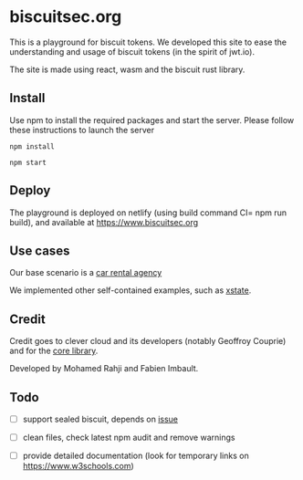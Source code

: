 # biscuitsec.org
This is a playground for biscuit tokens. We developed this site to ease the understanding and usage of biscuit tokens (in the spirit of jwt.io).

The site is made using react, wasm and the biscuit rust library.


## Install

Use npm to install the required packages and start the server. Please follow these instructions to launch the server

`npm install`

`npm start`


## Deploy
The playground is deployed on netlify (using build command CI= npm run build), and available at https://www.biscuitsec.org


## Use cases
Our base scenario is a [car rental agency](./examples/car_rental_agency.md)

We implemented other self-contained examples, such as [xstate](https://github.com/acertio/ex_biscuit_xstate).


## Credit

Credit goes to clever cloud and its developers (notably Geoffroy Couprie) and for the [core library](https://github.com/CleverCloud/biscuit).

Developed by Mohamed Rahji and Fabien Imbault.


## Todo
- [ ] support sealed biscuit, depends on [issue](https://github.com/CleverCloud/biscuit-rust/issues/12)
- [ ] clean files, check latest npm audit and remove warnings
- [ ] provide detailed documentation (look for temporary links on https://www.w3schools.com)


